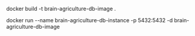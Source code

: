  
docker build -t brain-agriculture-db-image .

docker run --name brain-agriculture-db-instance -p 5432:5432 -d brain-agriculture-db-image
